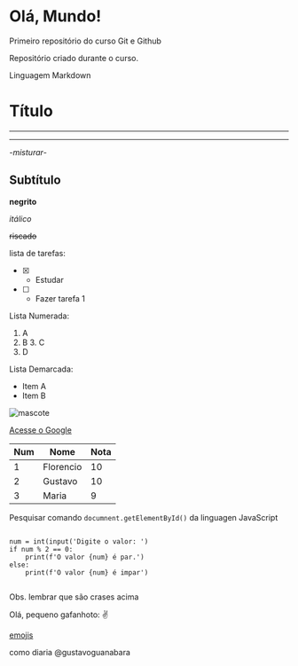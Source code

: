 # Olá, Mundo!
 Primeiro repositório do curso Git e Github

Repositório criado durante o curso.

Linguagem Markdown

# Título
***
---
-*misturar*-

## Subtítulo

**negrito**

*itálico*

~~riscado~~

lista de tarefas:

- [x] - Estudar

- [ ] - Fazer tarefa 1

Lista Numerada:

1. A
2. B
   3. C  
4. D

Lista Demarcada:

* Item A
* Item B

![mascote](https://user-images.githubusercontent.com/71910745/113478535-bedeab80-945f-11eb-8a06-597a65001fef.png)


[Acesse o Google](https://www.google.com.br/)

Num | Nome | Nota
---|---|---
1 | Florencio | 10
2 | Gustavo | 10
3 | Maria | 9


Pesquisar comando `documnent.getElementById()` da linguagen JavaScript

```

num = int(input('Digite o valor: ')
if num % 2 == 0:
    print(f'O valor {num} é par.')
else:
    print(f'O valor {num} é impar')
    
```
Obs. lembrar que são crases acima

Olá, pequeno gafanhoto: ✌

[emojis](www.emojipedia.org)

como diaria @gustavoguanabara


